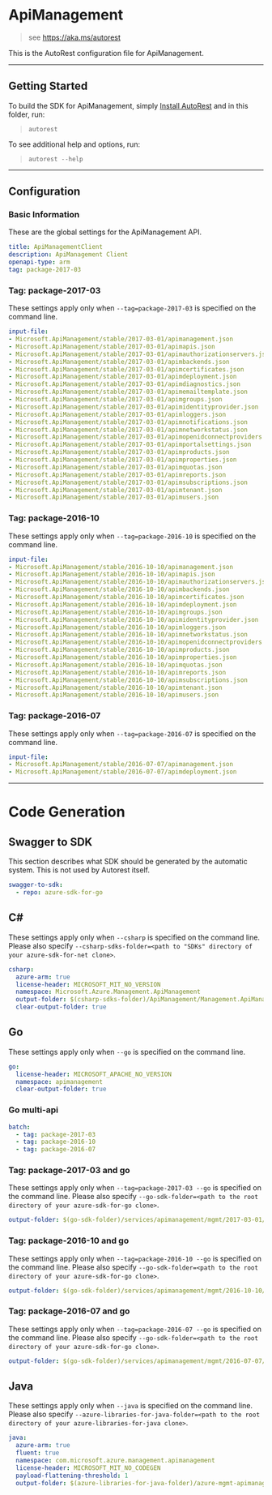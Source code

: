 # ApiManagement
    
> see https://aka.ms/autorest

This is the AutoRest configuration file for ApiManagement.



---
## Getting Started 
To build the SDK for ApiManagement, simply [Install AutoRest](https://aka.ms/autorest/install) and in this folder, run:

> `autorest`

To see additional help and options, run:

> `autorest --help`
---

## Configuration



### Basic Information 
These are the global settings for the ApiManagement API.

``` yaml
title: ApiManagementClient
description: ApiManagement Client
openapi-type: arm
tag: package-2017-03
```


### Tag: package-2017-03

These settings apply only when `--tag=package-2017-03` is specified on the command line.

``` yaml $(tag) == 'package-2017-03'
input-file:
- Microsoft.ApiManagement/stable/2017-03-01/apimanagement.json
- Microsoft.ApiManagement/stable/2017-03-01/apimapis.json
- Microsoft.ApiManagement/stable/2017-03-01/apimauthorizationservers.json
- Microsoft.ApiManagement/stable/2017-03-01/apimbackends.json
- Microsoft.ApiManagement/stable/2017-03-01/apimcertificates.json
- Microsoft.ApiManagement/stable/2017-03-01/apimdeployment.json
- Microsoft.ApiManagement/stable/2017-03-01/apimdiagnostics.json
- Microsoft.ApiManagement/stable/2017-03-01/apimemailtemplate.json
- Microsoft.ApiManagement/stable/2017-03-01/apimgroups.json
- Microsoft.ApiManagement/stable/2017-03-01/apimidentityprovider.json
- Microsoft.ApiManagement/stable/2017-03-01/apimloggers.json
- Microsoft.ApiManagement/stable/2017-03-01/apimnotifications.json
- Microsoft.ApiManagement/stable/2017-03-01/apimnetworkstatus.json
- Microsoft.ApiManagement/stable/2017-03-01/apimopenidconnectproviders.json
- Microsoft.ApiManagement/stable/2017-03-01/apimportalsettings.json
- Microsoft.ApiManagement/stable/2017-03-01/apimproducts.json
- Microsoft.ApiManagement/stable/2017-03-01/apimproperties.json
- Microsoft.ApiManagement/stable/2017-03-01/apimquotas.json
- Microsoft.ApiManagement/stable/2017-03-01/apimreports.json
- Microsoft.ApiManagement/stable/2017-03-01/apimsubscriptions.json
- Microsoft.ApiManagement/stable/2017-03-01/apimtenant.json
- Microsoft.ApiManagement/stable/2017-03-01/apimusers.json
```


### Tag: package-2016-10

These settings apply only when `--tag=package-2016-10` is specified on the command line.

``` yaml $(tag) == 'package-2016-10'
input-file:
- Microsoft.ApiManagement/stable/2016-10-10/apimanagement.json
- Microsoft.ApiManagement/stable/2016-10-10/apimapis.json
- Microsoft.ApiManagement/stable/2016-10-10/apimauthorizationservers.json
- Microsoft.ApiManagement/stable/2016-10-10/apimbackends.json
- Microsoft.ApiManagement/stable/2016-10-10/apimcertificates.json
- Microsoft.ApiManagement/stable/2016-10-10/apimdeployment.json
- Microsoft.ApiManagement/stable/2016-10-10/apimgroups.json
- Microsoft.ApiManagement/stable/2016-10-10/apimidentityprovider.json
- Microsoft.ApiManagement/stable/2016-10-10/apimloggers.json
- Microsoft.ApiManagement/stable/2016-10-10/apimnetworkstatus.json
- Microsoft.ApiManagement/stable/2016-10-10/apimopenidconnectproviders.json
- Microsoft.ApiManagement/stable/2016-10-10/apimproducts.json
- Microsoft.ApiManagement/stable/2016-10-10/apimproperties.json
- Microsoft.ApiManagement/stable/2016-10-10/apimquotas.json
- Microsoft.ApiManagement/stable/2016-10-10/apimreports.json
- Microsoft.ApiManagement/stable/2016-10-10/apimsubscriptions.json
- Microsoft.ApiManagement/stable/2016-10-10/apimtenant.json
- Microsoft.ApiManagement/stable/2016-10-10/apimusers.json
```
 
### Tag: package-2016-07

These settings apply only when `--tag=package-2016-07` is specified on the command line.

``` yaml $(tag) == 'package-2016-07'
input-file:
- Microsoft.ApiManagement/stable/2016-07-07/apimanagement.json
- Microsoft.ApiManagement/stable/2016-07-07/apimdeployment.json
```

---
# Code Generation


## Swagger to SDK

This section describes what SDK should be generated by the automatic system.
This is not used by Autorest itself.

``` yaml $(swagger-to-sdk)
swagger-to-sdk:
  - repo: azure-sdk-for-go
```


## C# 

These settings apply only when `--csharp` is specified on the command line.
Please also specify `--csharp-sdks-folder=<path to "SDKs" directory of your azure-sdk-for-net clone>`.

``` yaml $(csharp)
csharp:
  azure-arm: true
  license-header: MICROSOFT_MIT_NO_VERSION
  namespace: Microsoft.Azure.Management.ApiManagement  
  output-folder: $(csharp-sdks-folder)/ApiManagement/Management.ApiManagement/Generated
  clear-output-folder: true
```


## Go

These settings apply only when `--go` is specified on the command line.

``` yaml $(go)
go:
  license-header: MICROSOFT_APACHE_NO_VERSION
  namespace: apimanagement
  clear-output-folder: true
```

### Go multi-api

``` yaml $(go) && $(multiapi)
batch:
  - tag: package-2017-03
  - tag: package-2016-10
  - tag: package-2016-07
```

### Tag: package-2017-03 and go

These settings apply only when `--tag=package-2017-03 --go` is specified on the command line.
Please also specify `--go-sdk-folder=<path to the root directory of your azure-sdk-for-go clone>`.

``` yaml $(tag) == 'package-2017-03' && $(go)
output-folder: $(go-sdk-folder)/services/apimanagement/mgmt/2017-03-01/apimanagement
```

### Tag: package-2016-10 and go

These settings apply only when `--tag=package-2016-10 --go` is specified on the command line.
Please also specify `--go-sdk-folder=<path to the root directory of your azure-sdk-for-go clone>`.

``` yaml $(tag) == 'package-2016-10' && $(go)
output-folder: $(go-sdk-folder)/services/apimanagement/mgmt/2016-10-10/apimanagement
```

### Tag: package-2016-07 and go

These settings apply only when `--tag=package-2016-07 --go` is specified on the command line.
Please also specify `--go-sdk-folder=<path to the root directory of your azure-sdk-for-go clone>`.

``` yaml $(tag) == 'package-2016-07' && $(go)
output-folder: $(go-sdk-folder)/services/apimanagement/mgmt/2016-07-07/apimanagement
```


## Java

These settings apply only when `--java` is specified on the command line.
Please also specify `--azure-libraries-for-java-folder=<path to the root directory of your azure-libraries-for-java clone>`.

``` yaml $(java)
java:
  azure-arm: true
  fluent: true
  namespace: com.microsoft.azure.management.apimanagement
  license-header: MICROSOFT_MIT_NO_CODEGEN
  payload-flattening-threshold: 1
  output-folder: $(azure-libraries-for-java-folder)/azure-mgmt-apimanagement
```
